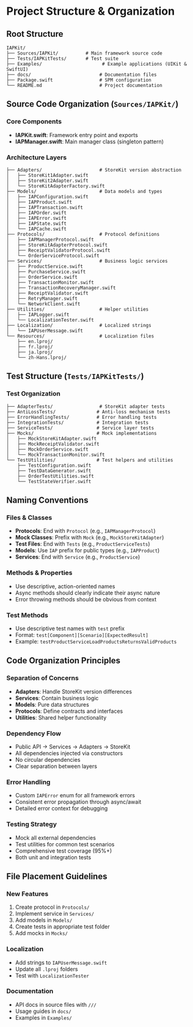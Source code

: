 # Project Structure & Organization

## Root Structure
```
IAPKit/
├── Sources/IAPKit/          # Main framework source code
├── Tests/IAPKitTests/       # Test suite
├── Examples/                      # Example applications (UIKit & SwiftUI)
├── docs/                         # Documentation files
├── Package.swift                 # SPM configuration
└── README.md                     # Project documentation
```

## Source Code Organization (`Sources/IAPKit/`)

### Core Components
- **IAPKit.swift**: Framework entry point and exports
- **IAPManager.swift**: Main manager class (singleton pattern)

### Architecture Layers
```
├── Adapters/                     # StoreKit version abstraction
│   ├── StoreKit1Adapter.swift
│   ├── StoreKit2Adapter.swift
│   └── StoreKitAdapterFactory.swift
├── Models/                       # Data models and types
│   ├── IAPConfiguration.swift
│   ├── IAPProduct.swift
│   ├── IAPTransaction.swift
│   ├── IAPOrder.swift
│   ├── IAPError.swift
│   ├── IAPState.swift
│   └── IAPCache.swift
├── Protocols/                    # Protocol definitions
│   ├── IAPManagerProtocol.swift
│   ├── StoreKitAdapterProtocol.swift
│   ├── ReceiptValidatorProtocol.swift
│   └── OrderServiceProtocol.swift
├── Services/                     # Business logic services
│   ├── ProductService.swift
│   ├── PurchaseService.swift
│   ├── OrderService.swift
│   ├── TransactionMonitor.swift
│   ├── TransactionRecoveryManager.swift
│   ├── ReceiptValidator.swift
│   ├── RetryManager.swift
│   └── NetworkClient.swift
├── Utilities/                    # Helper utilities
│   ├── IAPLogger.swift
│   └── LocalizationTester.swift
├── Localization/                 # Localized strings
│   └── IAPUserMessage.swift
└── Resources/                    # Localization files
    ├── en.lproj/
    ├── fr.lproj/
    ├── ja.lproj/
    └── zh-Hans.lproj/
```

## Test Structure (`Tests/IAPKitTests/`)

### Test Organization
```
├── AdapterTests/                 # StoreKit adapter tests
├── AntiLossTests/               # Anti-loss mechanism tests
├── ErrorHandlingTests/          # Error handling tests
├── IntegrationTests/            # Integration tests
├── ServiceTests/                # Service layer tests
├── Mocks/                       # Mock implementations
│   ├── MockStoreKitAdapter.swift
│   ├── MockReceiptValidator.swift
│   ├── MockOrderService.swift
│   └── MockTransactionMonitor.swift
└── TestUtilities/               # Test helpers and utilities
    ├── TestConfiguration.swift
    ├── TestDataGenerator.swift
    ├── OrderTestUtilities.swift
    └── TestStateVerifier.swift
```

## Naming Conventions

### Files & Classes
- **Protocols**: End with `Protocol` (e.g., `IAPManagerProtocol`)
- **Mock Classes**: Prefix with `Mock` (e.g., `MockStoreKitAdapter`)
- **Test Files**: End with `Tests` (e.g., `ProductServiceTests`)
- **Models**: Use `IAP` prefix for public types (e.g., `IAPProduct`)
- **Services**: End with `Service` (e.g., `ProductService`)

### Methods & Properties
- Use descriptive, action-oriented names
- Async methods should clearly indicate their async nature
- Error throwing methods should be obvious from context

### Test Methods
- Use descriptive test names with `test` prefix
- Format: `test[Component][Scenario][ExpectedResult]`
- Example: `testProductServiceLoadProductsReturnsValidProducts`

## Code Organization Principles

### Separation of Concerns
- **Adapters**: Handle StoreKit version differences
- **Services**: Contain business logic
- **Models**: Pure data structures
- **Protocols**: Define contracts and interfaces
- **Utilities**: Shared helper functionality

### Dependency Flow
- Public API → Services → Adapters → StoreKit
- All dependencies injected via constructors
- No circular dependencies
- Clear separation between layers

### Error Handling
- Custom `IAPError` enum for all framework errors
- Consistent error propagation through async/await
- Detailed error context for debugging

### Testing Strategy
- Mock all external dependencies
- Test utilities for common test scenarios
- Comprehensive test coverage (95%+)
- Both unit and integration tests

## File Placement Guidelines

### New Features
1. Create protocol in `Protocols/`
2. Implement service in `Services/`
3. Add models in `Models/`
4. Create tests in appropriate test folder
5. Add mocks in `Mocks/`

### Localization
- Add strings to `IAPUserMessage.swift`
- Update all `.lproj` folders
- Test with `LocalizationTester`

### Documentation
- API docs in source files with `///`
- Usage guides in `docs/`
- Examples in `Examples/`